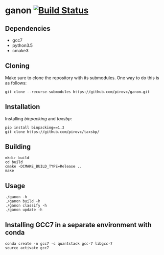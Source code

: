 # ganon [![Build Status](https://travis-ci.org/pirovc/ganon.svg?branch=master)](https://travis-ci.org/pirovc/ganon)

## Dependencies

- gcc7
- python3.5
- cmake3

## Cloning

Make sure to clone the repository with its submodules. One way to do this is as follows:

```shh
git clone --recurse-submodules https://github.com/pirovc/ganon.git
```

## Installation

Installing *binpacking* and *taxsbp*:

```shh
pip install binpacking==1.3
git clone https://github.com/pirovc/taxsbp/
```

## Building
	
```shh
mkdir build
cd build
cmake -DCMAKE_BUILD_TYPE=Release ..
make
```

## Usage

```shh
./ganon -h
./ganon build -h
./ganon classify -h
./ganon update -h
```

## Installing GCC7 in a separate environment with conda

```shh
conda create -n gcc7 -c quantstack gcc-7 libgcc-7
source activate gcc7
```
